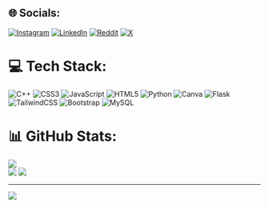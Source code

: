 ## 🌐 Socials:
[![Instagram](https://img.shields.io/badge/Instagram-%23E4405F.svg?logo=Instagram&logoColor=white)](https://instagram.com/amankumarconnect) [![LinkedIn](https://img.shields.io/badge/LinkedIn-%230077B5.svg?logo=linkedin&logoColor=white)](https://linkedin.com/in/amankumarconnect) [![Reddit](https://img.shields.io/badge/Reddit-%23FF4500.svg?logo=Reddit&logoColor=white)](https://reddit.com/user/amankumarconnect) [![X](https://img.shields.io/badge/X-black.svg?logo=X&logoColor=white)](https://x.com/amankconnect) 

# 💻 Tech Stack:
![C++](https://img.shields.io/badge/c++-%2300599C.svg?style=for-the-badge&logo=c%2B%2B&logoColor=white) ![CSS3](https://img.shields.io/badge/css3-%231572B6.svg?style=for-the-badge&logo=css3&logoColor=white) ![JavaScript](https://img.shields.io/badge/javascript-%23323330.svg?style=for-the-badge&logo=javascript&logoColor=%23F7DF1E) ![HTML5](https://img.shields.io/badge/html5-%23E34F26.svg?style=for-the-badge&logo=html5&logoColor=white) ![Python](https://img.shields.io/badge/python-3670A0?style=for-the-badge&logo=python&logoColor=ffdd54) ![Canva](https://img.shields.io/badge/Canva-%2300C4CC.svg?style=for-the-badge&logo=Canva&logoColor=white) ![Flask](https://img.shields.io/badge/flask-%23000.svg?style=for-the-badge&logo=flask&logoColor=white) ![TailwindCSS](https://img.shields.io/badge/tailwindcss-%2338B2AC.svg?style=for-the-badge&logo=tailwind-css&logoColor=white) ![Bootstrap](https://img.shields.io/badge/bootstrap-%238511FA.svg?style=for-the-badge&logo=bootstrap&logoColor=white) ![MySQL](https://img.shields.io/badge/mysql-4479A1.svg?style=for-the-badge&logo=mysql&logoColor=white)
# 📊 GitHub Stats:
![](https://github-readme-streak-stats.herokuapp.com?user=amankumarconnect&theme=transparent&hide_border=true&card_width=900)<br/>
![](https://github-readme-stats.vercel.app/api?username=amankumarconnect&theme=transparent&hide_border=true&include_all_commits=false&count_private=false)
![](https://github-readme-stats.vercel.app/api/top-langs/?username=amankumarconnect&theme=transparent&hide_border=true&include_all_commits=false&count_private=false&layout=compact)

---
[![](https://visitcount.itsvg.in/api?id=amankumarconnect&icon=0&color=0)](https://visitcount.itsvg.in)

<!-- Proudly created with GPRM ( https://gprm.itsvg.in ) -->

